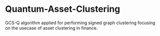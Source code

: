 # Quantum-Asset-Clustering
GCS-Q algorithm applied for performing signed graph clustering focusing on the usecase of asset clustering in finance.
